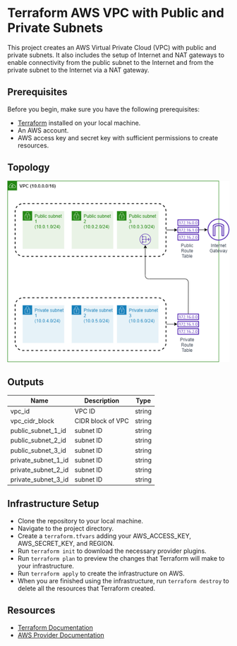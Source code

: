 # Terraform AWS VPC with Public and Private Subnets

This project creates an AWS Virtual Private Cloud (VPC) with public and private subnets. It also includes the setup of Internet and NAT gateways to enable connectivity from the public subnet to the Internet and from the private subnet to the Internet via a NAT gateway.

## Prerequisites

Before you begin, make sure you have the following prerequisites:

- [Terraform](https://developer.hashicorp.com/terraform/tutorials/aws-get-started/install-cli) installed on your local machine.
- An AWS account.
- AWS access key and secret key with sufficient permissions to create resources.

## Topology

![topology](./Topology.png)

## Outputs

| Name                | Description       | Type   |
| ------------------- | ----------------- | ------ |
| vpc_id              | VPC ID            | string |
| vpc_cidr_block      | CIDR block of VPC | string |
| public_subnet_1_id  | subnet ID         | string |
| public_subnet_2_id  | subnet ID         | string |
| public_subnet_3_id  | subnet ID         | string |
| private_subnet_1_id | subnet ID         | string |
| private_subnet_2_id | subnet ID         | string |
| private_subnet_3_id | subnet ID         | string |

## Infrastructure Setup

- Clone the repository to your local machine.
- Navigate to the project directory.
- Create a `terraform.tfvars` adding your AWS_ACCESS_KEY, AWS_SECRET_KEY, and REGION.
- Run `terraform init` to download the necessary provider plugins.
- Run `terraform plan` to preview the changes that Terraform will make to your infrastructure.
- Run `terraform apply` to create the infrastructure on AWS.
- When you are finished using the infrastructure, run `terraform destroy` to delete all the resources that Terraform created.

## Resources

- [Terraform Documentation](https://developer.hashicorp.com/terraform/docs)
- [AWS Provider Documentation](https://registry.terraform.io/providers/hashicorp/aws/latest/docs)
